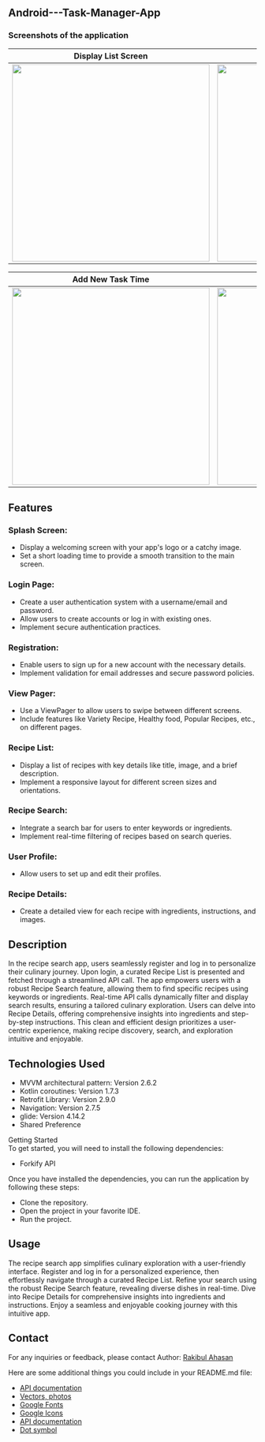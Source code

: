 ## Android---Task-Manager-App

### Screenshots of the application  


Display List Screen           |  Existing Task Mark/Edit           | Add New Task Page         |  Add New Task Calander         | 
:-------------------------:|:------------------------:|:------------------------:|:------------------------:|
<img src="https://github.com/PaponAhasan/Android---Task-Manager-App/assets/59710234/521fb1b3-22cd-4847-bd63-211991ebbd82" height="400"> |  <img src="https://github.com/PaponAhasan/Android---Task-Manager-App/assets/59710234/d42c33d3-068d-4251-b228-dd2e3982eec5" height="400"> | <img src="https://github.com/PaponAhasan/Android---Task-Manager-App/assets/59710234/03e78b61-621a-43b5-9d0d-b04ed930064e" height="400">  | <img src="https://github.com/PaponAhasan/Android---Task-Manager-App/assets/59710234/29d7b4d4-bb64-4e93-9efd-996d9c77a182" height="400"> |

Add New Task Time       |   Add New Task Cancel            | Task Alarm         |   Existing Completed      | 
:-------------------------:|:------------------------:|:------------------------:|:------------------------:|
<img src="https://github.com/PaponAhasan/Android---Task-Manager-App/assets/59710234/f4787f67-2de7-4742-83b4-d1c86bd3babf" height="400">  |  <img src="https://github.com/PaponAhasan/Android---Task-Manager-App/assets/59710234/c7a3d0ee-2679-49f3-87a6-3dc38066c81b" height="400"> | <img src="https://github.com/PaponAhasan/Android---Task-Manager-App/assets/59710234/4fb76777-0e8e-4d7d-b97c-debdf78318ce" height="400">  |<img src="https://github.com/PaponAhasan/Android---Task-Manager-App/assets/59710234/cf61c300-a85b-472e-ac0b-1e6ca458be11" height="400">  |

## Features

### Splash Screen:

- Display a welcoming screen with your app's logo or a catchy image.
- Set a short loading time to provide a smooth transition to the main screen.

### Login Page:

- Create a user authentication system with a username/email and password.
- Allow users to create accounts or log in with existing ones.
- Implement secure authentication practices.

### Registration:

- Enable users to sign up for a new account with the necessary details.
- Implement validation for email addresses and secure password policies.

### View Pager:

- Use a ViewPager to allow users to swipe between different screens.
- Include features like Variety Recipe, Healthy food, Popular Recipes, etc., on different pages.

### Recipe List:

- Display a list of recipes with key details like title, image, and a brief description.
- Implement a responsive layout for different screen sizes and orientations.

### Recipe Search:

- Integrate a search bar for users to enter keywords or ingredients.
- Implement real-time filtering of recipes based on search queries.

### User Profile:

- Allow users to set up and edit their profiles.

### Recipe Details:

- Create a detailed view for each recipe with ingredients, instructions, and images.


## Description
In the recipe search app, users seamlessly register and log in to personalize their culinary journey. Upon login, a curated Recipe List is presented and fetched through a streamlined API call. The app empowers users with a robust Recipe Search feature, allowing them to find specific recipes using keywords or ingredients. Real-time API calls dynamically filter and display search results, ensuring a tailored culinary exploration. Users can delve into Recipe Details, offering comprehensive insights into ingredients and step-by-step instructions. This clean and efficient design prioritizes a user-centric experience, making recipe discovery, search, and exploration intuitive and enjoyable.  

## Technologies Used
- MVVM architectural pattern: Version 2.6.2
- Kotlin coroutines: Version 1.7.3
- Retrofit Library: Version 2.9.0
- Navigation: Version 2.7.5
- glide: Version 4.14.2
- Shared Preference

Getting Started  
To get started, you will need to install the following dependencies:  

- Forkify API

Once you have installed the dependencies, you can run the application by following these steps:  

- Clone the repository.  
- Open the project in your favorite IDE.  
- Run the project.
 
## Usage    
The recipe search app simplifies culinary exploration with a user-friendly interface. Register and log in for a personalized experience, then effortlessly navigate through a curated Recipe List. Refine your search using the robust Recipe Search feature, revealing diverse dishes in real-time. Dive into Recipe Details for comprehensive insights into ingredients and instructions. Enjoy a seamless and enjoyable cooking journey with this intuitive app.  


## Contact
For any inquiries or feedback, please contact Author: <ins>Rakibul Ahasan</ins>  

Here are some additional things you could include in your README.md file:  

- [API documentation](https://forkify-api.herokuapp.com/)
- [Vectors, photos](https://www.freepik.com/)
- [Google Fonts](https://fonts.google.com/)
- [Google Icons](https://fonts.google.com/icons)
- [API documentation](https://forkify-api.herokuapp.com/)
- [Dot symbol](https://symbolsdb.com/dot-symbol)
